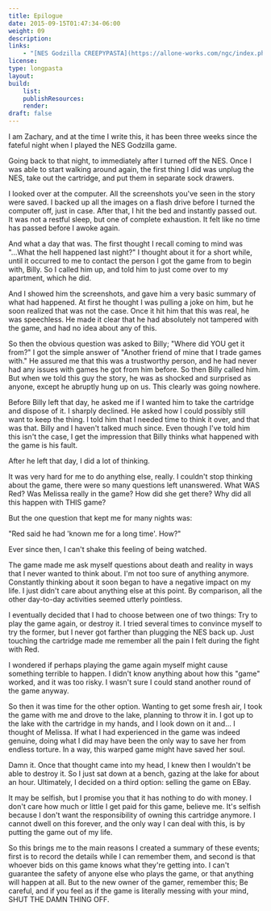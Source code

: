 ```yaml
---
title: Epilogue
date: 2015-09-15T01:47:34-06:00
weight: 09
description:
links:
    - "[NES Godzilla CREEPYPASTA](https://allone-works.com/ngc/index.php/2015/06/09/chapter-1-earth-mars/)"
license:
type: longpasta
layout:
build:
    list:
    publishResources:
    render:
draft: false
---
```


<section>

I am Zachary, and at the time I write this, it has been three weeks since the
fateful night when I played the NES Godzilla game.

Going back to that night, to immediately after I turned off the NES. Once I was
able to start walking around again, the first thing I did was unplug the NES,
take out the cartridge, and put them in separate sock drawers.

I looked over at the computer. All the screenshots you've seen in the story were
saved. I backed up all the images on a flash drive before I turned the computer
off, just in case. After that, I hit the bed and instantly passed out. It was
not a restful sleep, but one of complete exhaustion. It felt like no time has
passed before I awoke again.

And what a day that was. The first thought I recall coming to mind was "...What
the hell happened last night?" I thought about it for a short while, until it
occurred to me to contact the person I got the game from to begin with, Billy.
So I called him up, and told him to just come over to my apartment, which he
did.

And I showed him the screenshots, and gave him a very basic summary of what had
happened. At first he thought I was pulling a joke on him, but he soon realized
that was not the case. Once it hit him that this was real, he was speechless. He
made it clear that he had absolutely not tampered with the game, and had no idea
about any of this.

So then the obvious question was asked to Billy; "Where did YOU get it from?" I
got the simple answer of "Another friend of mine that I trade games with." He
assured me that this was a trustworthy person, and he had never had any issues
with games he got from him before. So then Billy called him. But when we told
this guy the story, he was as shocked and surprised as anyone, except he
abruptly hung up on us. This clearly was going nowhere.

Before Billy left that day, he asked me if I wanted him to take the cartridge
and dispose of it. I sharply declined. He asked how I could possibly still want
to keep the thing. I told him that I needed time to think it over, and that was
that. Billy and I haven't talked much since. Even though I've told him this
isn't the case, I get the impression that Billy thinks what happened with the
game is his fault.

After he left that day, I did a lot of thinking.

It was very hard for me to do anything else, really. I couldn't stop thinking
about the game, there were so many questions left unanswered. What WAS Red? Was
Melissa really in the game? How did she get there? Why did all this happen with
THIS game?

But the one question that kept me for many nights was:

"Red said he had 'known me for a long time'. How?"

Ever since then, I can't shake this feeling of being watched.

The game made me ask myself questions about death and reality in ways that I
never wanted to think about. I'm not too sure of anything anymore. Constantly
thinking about it soon began to have a negative impact on my life. I just didn't
care about anything else at this point. By comparison, all the other day-to-day
activities seemed utterly pointless.

I eventually decided that I had to choose between one of two things: Try to play
the game again, or destroy it. I tried several times to convince myself to try
the former, but I never got farther than plugging the NES back up. Just touching
the cartridge made me remember all the pain I felt during the fight with Red.

I wondered if perhaps playing the game again myself might cause something
terrible to happen. I didn't know anything about how this "game" worked, and it
was too risky. I wasn't sure I could stand another round of the game anyway.

So then it was time for the other option. Wanting to get some fresh air, I took
the game with me and drove to the lake, planning to throw it in. I got up to the
lake with the cartridge in my hands, and I look down on it and... I thought of
Melissa. If what I had experienced in the game was indeed genuine, doing what I
did may have been the only way to save her from endless torture. In a way, this
warped game might have saved her soul.

Damn it. Once that thought came into my head, I knew then I wouldn't be able to
destroy it. So I just sat down at a bench, gazing at the lake for about an hour.
Ultimately, I decided on a third option: selling the game on EBay.

It may be selfish, but I promise you that it has nothing to do with money. I
don't care how much or little I get paid for this game, believe me. It's selfish
because I don't want the responsibility of owning this cartridge anymore. I
cannot dwell on this forever, and the only way I can deal with this, is by
putting the game out of my life.

So this brings me to the main reasons I created a summary of these events; first
is to record the details while I can remember them, and second is that whoever
bids on this game knows what they're getting into. I can't guarantee the safety
of anyone else who plays the game, or that anything will happen at all. But to
the new owner of the gamer, remember this; Be careful, and if you feel as if the
game is literally messing with your mind, SHUT THE DAMN THING OFF.

</section>
